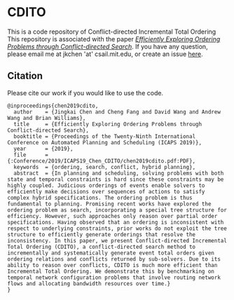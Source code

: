 # CDITO

This is a code repository of Conflict-directed Incremental Total Ordering
This repository is associated with the paper [_Efficiently Exploring Ordering Problems through Conflict-directed Search_](http://mers-papers.csail.mit.edu/Conference/2019/ICAPS19_Chen_CDITO/chen2019cdito.pdf). If you have any question, please email me at jkchen 'at' csail.mit.edu, or create an issue [here](https://github.com/jkchengh/CDITO/issues).

## Citation
Please cite our work if you would like to use the code.
```
@inproceedings{chen2019cdito,
  author    = {Jingkai Chen and Cheng Fang and David Wang and Andrew Wang and Brian Williams},
  title     = {Efficiently Exploring Ordering Problems through Conflict-directed Search},
  booktitle = {Proceedings of the Twenty-Ninth International Conference on Automated Planning and Scheduling (ICAPS 2019)},
  year      = {2019},
  file      = {:Conference/2019/ICAPS19_Chen_CDITO/chen2019cdito.pdf:PDF},
  keywords  = {ordering, search, conflict, hybrid planning},
  abstract  = {In planning and scheduling, solving problems with both state and temporal constraints is hard since these constraints may be highly coupled. Judicious orderings of events enable solvers to efficiently make decisions over sequences of actions to satisfy complex hybrid specifications. The ordering problem is thus fundamental to planning. Promising recent works have explored the ordering problem as search, incorporating a special tree structure for efficiency. However, such approaches only reason over partial order specifications. Having observed that an ordering is inconsistent with respect to underlying constraints, prior works do not exploit the tree structure to efficiently generate orderings that resolve the inconsistency. In this paper, we present Conflict-directed Incremental Total Ordering (CDITO), a conflict-directed search method to incrementally and systematically generate event total orders given ordering relations and conflicts returned by sub-solvers. Due to its ability to reason over conflicts, CDITO is much more efficient than Incremental Total Ordering. We demonstrate this by benchmarking on temporal network configuration problems that involve routing network flows and allocating bandwidth resources over time.}
}
```
